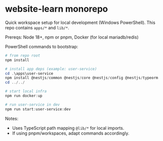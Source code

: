 # website-learn monorepo

Quick workspace setup for local development (Windows PowerShell). This repo contains `apps/*` and `lib/*`.

Prereqs: Node 18+, npm or pnpm, Docker (for local mariadb/redis)

PowerShell commands to bootstrap:

```powershell
# from repo root
npm install

# install app deps (example: user-service)
cd .\apps\user-service
npm install @nestjs/common @nestjs/core @nestjs/config @nestjs/typeorm typeorm mariadb reflect-metadata ioredis
cd ../../

# start local infra
npm run docker:up

# run user-service in dev
npm run start:user-service:dev
```

Notes:
- Uses TypeScript path mapping `@lib/*` for local imports.
- If using pnpm/workspaces, adapt commands accordingly.
